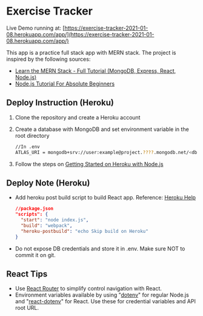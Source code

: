# Exercise Tracker

Live Demo running at: [https://exercise-tracker-2021-01-08.herokuapp.com/app/](https://exercise-tracker-2021-01-08.herokuapp.com/app/)

This app is a practice full stack app with MERN stack. The project is inspired by the following sources:

- [Learn the MERN Stack - Full Tutorial (MongoDB, Express, React, Node.js)](https://youtu.be/7CqJlxBYj-M)
- [Node.js Tutorial For Absolute Beginners](https://youtu.be/U8XF6AFGqlc)

## Deploy Instruction (Heroku)

1. Clone the repository and create a Heroku account
2. Create a database with MongoDB and set environment variable in the root directory

    ```bash
    //In .env
    ATLAS_URI = mongodb+srv://user:example@project.????.mongodb.net/<dbname>?retryWrites=true&w=majority
    ```

3. Follow the steps on [Getting Started on Heroku with Node.js](https://devcenter.heroku.com/articles/getting-started-with-nodejs#deploy-the-app)

## Deploy Note (Heroku)

- Add heroku post build script to build React app. Reference: [Heroku Help](https://help.heroku.com/P5IMU3MP/heroku-node-js-build-script-change-faq)

    ```json
    //package.json
    "scripts": {
      "start": "node index.js",
      "build": "webpack",
      "heroku-postbuild": "echo Skip build on Heroku"
    }
    ```

- Do not expose DB credentials and store it in .env. Make sure NOT to commit it on git.

## React Tips

- Use [React Router](https://reactrouter.com/web/guides/quick-start) to simplify control navigation with React.
- Environment variables available by using "[dotenv](https://www.npmjs.com/package/dotenv)" for regular Node.js and "[react-dotenv](https://www.npmjs.com/package/react-dotenv)" for React. Use these for credential variables and API root URL.
